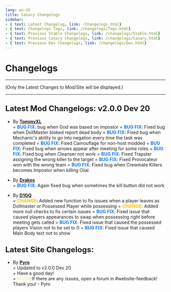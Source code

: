 ```yaml
---
lang: en-US
title: Canary Changelogs
sidebar:
- { text: Latest Changelog, link: /Changelogs.html}
- { text: Changelogs Tags, link: /changelogs/Tags.html}
- { text: Previous Stable Changelogs, link: /changelogs/Stable.html}
- { text: Previous Canary Changelogs, link: /changelogs/Canary.html}
- { text: Previous Dev Changelogs, link: /changelogs/Dev.html}
---
```


# Changelogs
---
(Only the Latest Changes to Mod/Site will be displayed.)

---
## <font size=5em><b>Latest Mod Changelogs: v2.0.0 Dev 20</b></font><br>
* By [**TommyXL**](https://github.com/Tommy-XL)<br>
= <font color=#1376f0><b>BUG FIX</b></font>: bug when God was based on impostor
= <font color=#1376f0><b>BUG FIX</b></font>: Fixed bug when DollMaster bloked report dead body
= <font color=#1376f0><b>BUG FIX</b></font>: Fixed bug when Mechanic's ability to go into negation every time the task was completed
= <font color=#1376f0><b>BUG FIX</b></font>: Fixed Camouflage for non-host modded
= <font color=#1376f0><b>BUG FIX</b></font>: Fixed bug when arrows appear after meeting for some roles
= <font color=#1376f0><b>BUG FIX</b></font>: Fixed bug when Cleanser not work
= <font color=#1376f0><b>BUG FIX</b></font>: Fixed Trapster assigning the wrong killer to the target
= <font color=#1376f0><b>BUG FIX</b></font>: Fixed Provocateur won with the wrong team
= <font color=#1376f0><b>BUG FIX</b></font>: Fixed bug when Crewmate Killers becomes Impostor when killing Oiiai

* By [**Drakos**](https://github.com/Ultradragon005)<br>
= <font color=#1376f0><b>BUG FIX</b></font>: Аgain fixed bug when sometimes the kill button did not work

* By [**D1GQ**](https://github.com/D1GQ)<br>
= <font color=#F6BE00><b>CHANGE</b></font>: Added new function to fix issues when a player leaves as Dollmaster or Possessed Player while possessing
= <font color=#F6BE00><b>CHANGE</b></font>: Added more null checks to fix certain issues
= <font color=#1376f0><b>BUG FIX</b></font>: Fixed issue that caused players appearances to swap when possessing right before meeting gets called
= <font color=#1376f0><b>BUG FIX</b></font>: Fixed issue that caused the possessed players Vision not to be set to 0
= <font color=#1376f0><b>BUG FIX</b></font>: Fixed issue that caused Main Body text not to show

## <font size=5em><b>Latest Site Changelogs:</b></font><br>

* By [**Pyro**](https://sites.google.com/view/pyro0tv)<br>
= Updated to v2.0.0 Dev 20<br>
\+ Have a good day!<br>
= <font color=#fdf08e><b>NOTE</b></font>: If there are any issues, open a forum in #website-feedback! Thank you! - Pyro<br>